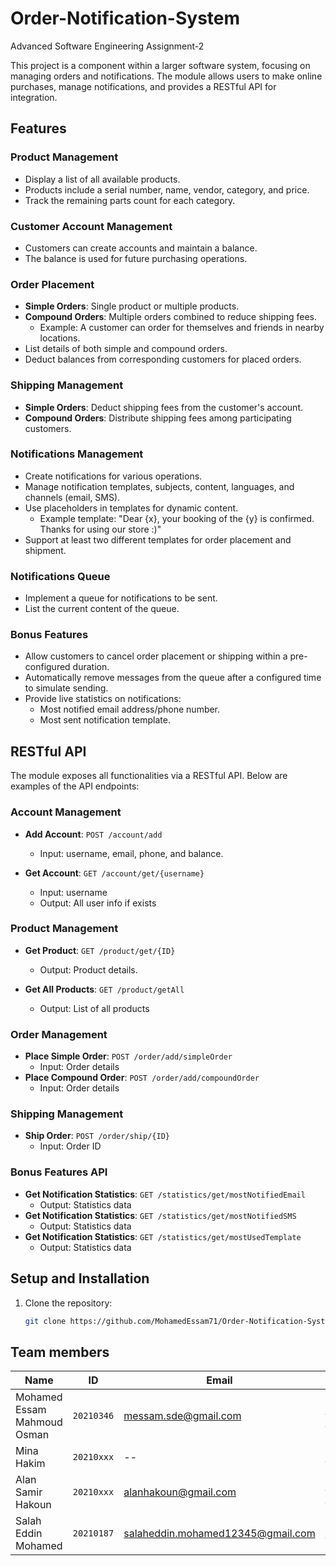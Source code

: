 # Order-Notification-System
Advanced Software Engineering Assignment-2

This project is a component within a larger software system, focusing on managing orders and notifications. The module allows users to make online purchases, manage notifications, and provides a RESTful API for integration.

## Features

### Product Management
- Display a list of all available products.
- Products include a serial number, name, vendor, category, and price.
- Track the remaining parts count for each category.

### Customer Account Management
- Customers can create accounts and maintain a balance.
- The balance is used for future purchasing operations.

### Order Placement
- **Simple Orders**: Single product or multiple products.
- **Compound Orders**: Multiple orders combined to reduce shipping fees.
  - Example: A customer can order for themselves and friends in nearby locations.
- List details of both simple and compound orders.
- Deduct balances from corresponding customers for placed orders.

### Shipping Management
- **Simple Orders**: Deduct shipping fees from the customer's account.
- **Compound Orders**: Distribute shipping fees among participating customers.

### Notifications Management
- Create notifications for various operations.
- Manage notification templates, subjects, content, languages, and channels (email, SMS).
- Use placeholders in templates for dynamic content.
  - Example template: "Dear {x}, your booking of the {y} is confirmed. Thanks for using our store :)"
- Support at least two different templates for order placement and shipment.

### Notifications Queue
- Implement a queue for notifications to be sent.
- List the current content of the queue.

### Bonus Features
- Allow customers to cancel order placement or shipping within a pre-configured duration.
- Automatically remove messages from the queue after a configured time to simulate sending.
- Provide live statistics on notifications:
  - Most notified email address/phone number.
  - Most sent notification template.

## RESTful API

The module exposes all functionalities via a RESTful API. Below are examples of the API endpoints:

### Account Management
- **Add Account**: `POST /account/add`
  - Input: username, email, phone, and balance.
    
- **Get Account**: `GET /account/get/{username}`
  - Input: username
  - Output: All user info if exists

### Product Management
- **Get Product**: `GET /product/get/{ID}`
  - Output: Product details.
  
- **Get All Products**: `GET /product/getAll`
  - Output: List of all products


### Order Management
- **Place Simple Order**: `POST /order/add/simpleOrder`
  - Input: Order details
- **Place Compound Order**: `POST /order/add/compoundOrder`
  - Input: Order details

### Shipping Management
- **Ship Order**: `POST /order/ship/{ID}`
  - Input: Order ID

### Bonus Features API
- **Get Notification Statistics**: `GET /statistics/get/mostNotifiedEmail`
  - Output: Statistics data
- **Get Notification Statistics**: `GET /statistics/get/mostNotifiedSMS`
  - Output: Statistics data
- **Get Notification Statistics**: `GET /statistics/get/mostUsedTemplate`
  - Output: Statistics data

## Setup and Installation

1. Clone the repository:
   ```bash
   git clone https://github.com/MohamedEssam71/Order-Notification-System.git


## Team members
| Name | ID         | Email                             | Linked-In |
|------|------------|-----------------------------------|-----------|
| Mohamed Essam Mahmoud Osman | `20210346` | messam.sde@gmail.com              | <a href = "https://www.linkedin.com/in/mohamed-essam71/">mohamed-essam71</a> |
| Mina Hakim | `20210xxx` | --                                | <a href = "--"> -- </a> |
| Alan Samir Hakoun | `20210xxx` | alanhakoun@gmail.com              | <a href = "https://www.linkedin.com/in/alan-hakoun/"> alan-hakoun </a> |
| Salah Eddin Mohamed | `20210187` | salaheddin.mohamed12345@gmail.com | <a href = "--"> -- </a> |
